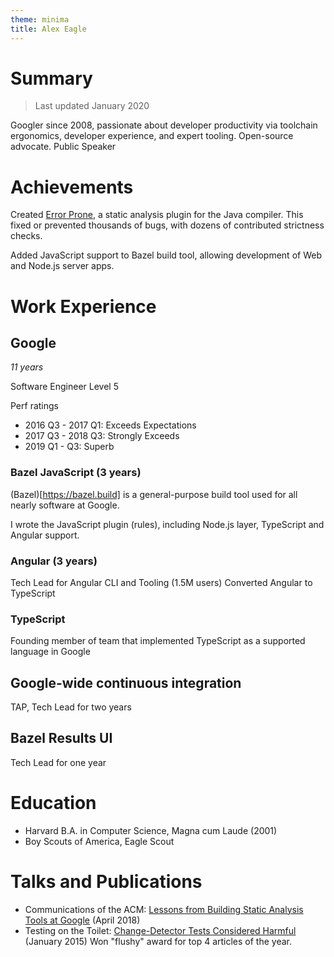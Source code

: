 ```yaml
---
theme: minima
title: Alex Eagle
---
```


# Summary

> Last updated January 2020

Googler since 2008, passionate about developer productivity via toolchain ergonomics, developer experience, and expert tooling.
Open-source advocate.
Public Speaker

# Achievements

Created [Error Prone](https://errorprone.info), a static analysis plugin for the Java compiler. This fixed or prevented thousands of bugs, with dozens of contributed strictness checks.

Added JavaScript support to Bazel build tool, allowing development of Web and Node.js server apps.

# Work Experience

## Google
_11 years_

Software Engineer Level 5

Perf ratings

- 2016 Q3 - 2017 Q1: Exceeds Expectations
- 2017 Q3 - 2018 Q3: Strongly Exceeds
- 2019 Q1 - Q3: Superb

### Bazel JavaScript (3 years)

(Bazel)[https://bazel.build] is a general-purpose build tool used for all nearly software at Google.

I wrote the JavaScript plugin (rules), including Node.js layer, TypeScript and Angular support.

### Angular (3 years)

Tech Lead for Angular CLI and Tooling (1.5M users)
Converted Angular to TypeScript

### TypeScript

Founding member of team that implemented TypeScript as a supported language in Google

## Google-wide continuous integration

TAP, Tech Lead for two years

## Bazel Results UI

Tech Lead for one year

# Education

- Harvard B.A. in Computer Science, Magna cum Laude (2001)
- Boy Scouts of America, Eagle Scout

# Talks and Publications

- Communications of the ACM: [Lessons from Building Static Analysis Tools at Google](https://cacm.acm.org/magazines/2018/4/226371-lessons-from-building-static-analysis-tools-at-google/fulltext) (April 2018)
- Testing on the Toilet: [Change-Detector Tests Considered Harmful](https://testing.googleblog.com/2015/01/testing-on-toilet-change-detector-tests.html) (January 2015) Won "flushy" award for top 4 articles of the year.
